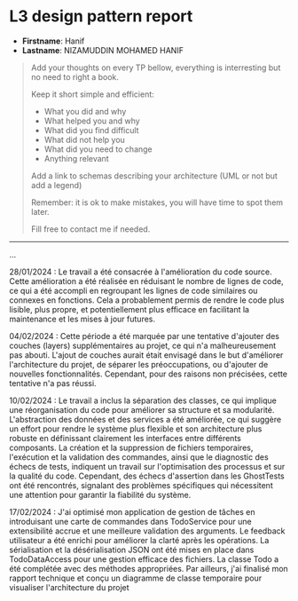 # L3 design pattern report

- **Firstname**: Hanif
- **Lastname**: NIZAMUDDIN MOHAMED HANIF


> Add your thoughts on every TP bellow, everything is interresting but no need to right a book.
> 
> Keep it short simple and efficient:
> 
> - What you did and why
> - What helped you and why
> - What did you find difficult
> - What did not help you
> - What did you need to change
> - Anything relevant
> 
> Add a link to schemas describing your architecture (UML or not but add a legend)
> 
> Remember: it is ok to make mistakes, you will have time to spot them later.
> 
> Fill free to contact me if needed.

---
...


28/01/2024 : Le travail a été consacrée à l'amélioration du code source. Cette amélioration a été réalisée en réduisant le nombre de lignes de code, ce qui a été accompli en regroupant les lignes de code similaires ou connexes en fonctions. Cela a probablement permis de rendre le code plus lisible, plus propre, et potentiellement plus efficace en facilitant la maintenance et les mises à jour futures.

04/02/2024 : Cette période a été marquée par une tentative d'ajouter des couches (layers) supplémentaires au projet, ce qui n'a malheureusement pas abouti. L'ajout de couches aurait était envisagé dans le but d'améliorer l'architecture du projet, de séparer les préoccupations, ou d'ajouter de nouvelles fonctionnalités. Cependant, pour des raisons non précisées, cette tentative n'a pas réussi.

10/02/2024 : Le travail a inclus la séparation des classes, ce qui implique une réorganisation du code pour améliorer sa structure et sa modularité. L'abstraction des données et des services a été améliorée, ce qui suggère un effort pour rendre le système plus flexible et son architecture plus robuste en définissant clairement les interfaces entre différents composants. La création et la suppression de fichiers temporaires, l'exécution et la validation des commandes, ainsi que le diagnostic des échecs de tests, indiquent un travail sur l'optimisation des processus et sur la qualité du code. Cependant, des échecs d'assertion dans les GhostTests ont été rencontrés, signalant des problèmes spécifiques qui nécessitent une attention pour garantir la fiabilité du système.

17/02/2024 : J'ai optimisé mon application de gestion de tâches en introduisant une carte de commandes dans TodoService pour une extensibilité accrue et une meilleure validation des arguments. Le feedback utilisateur a été enrichi pour améliorer la clarté après les opérations. La sérialisation et la désérialisation JSON ont été mises en place dans TodoDataAccess pour une gestion efficace des fichiers. La classe Todo a été complétée avec des méthodes appropriées. Par ailleurs, j'ai finalisé mon rapport technique et conçu un diagramme de classe temporaire pour visualiser l'architecture du projet
